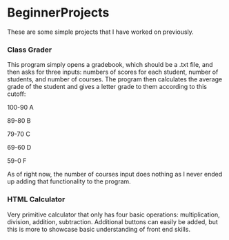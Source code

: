 # BeginnerProjects
These are some simple projects that I have worked on previously.

### Class Grader
This program simply opens a gradebook, which should be a .txt file, and then asks for three inputs: numbers of scores for each student, number of students, and number of courses. The program then calculates the average grade of the student and gives a letter grade to them according to this cutoff:

100-90 A

89-80 B

79-70 C

69-60 D

59-0 F

As of right now, the number of courses input does nothing as I never ended up adding that functionality to the program.

### HTML Calculator
Very primitive calculator that only has four basic operations: multiplication, division, addition, subtraction. Additional buttons can easily be added, but this is more to showcase basic understanding of front end skills.
